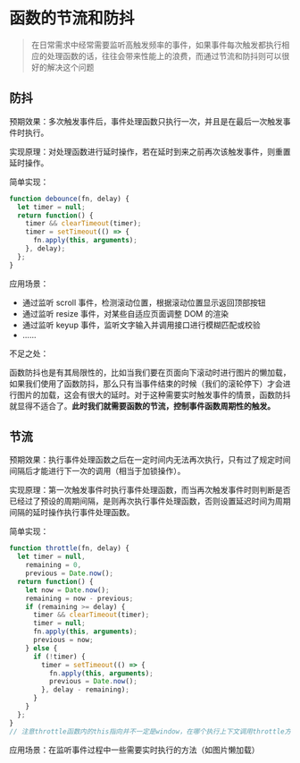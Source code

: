 # 函数的节流和防抖

> 在日常需求中经常需要监听高触发频率的事件，如果事件每次触发都执行相应的处理函数的话，往往会带来性能上的浪费，而通过节流和防抖则可以很好的解决这个问题

## 防抖

预期效果：多次触发事件后，事件处理函数只执行一次，并且是在最后一次触发事件时执行。

实现原理：对处理函数进行延时操作，若在延时到来之前再次该触发事件，则重置延时操作。

简单实现：

```javascript
function debounce(fn, delay) {
  let timer = null;
  return function() {
    timer && clearTimeout(timer);
    timer = setTimeout(() => {
      fn.apply(this, arguments);
    }, delay);
  };
}
```

应用场景：

- 通过监听 scroll 事件，检测滚动位置，根据滚动位置显示返回顶部按钮
- 通过监听 resize 事件，对某些自适应页面调整 DOM 的渲染
- 通过监听 keyup 事件，监听文字输入并调用接口进行模糊匹配或校验
- ......

不足之处：

函数防抖也是有其局限性的，比如当我们要在页面向下滚动时进行图片的懒加载，如果我们使用了函数防抖，那么只有当事件结束的时候（我们的滚轮停下）才会进行图片的加载，这会有很大的延时。对于这种需要实时触发事件的情景，函数防抖就显得不适合了。**此时我们就需要函数的节流，控制事件函数周期性的触发。**

## 节流

预期效果：执行事件处理函数之后在一定时间内无法再次执行，只有过了规定时间间隔后才能进行下一次的调用（相当于加锁操作）。

实现原理：第一次触发事件时执行事件处理函数，而当再次触发事件时则判断是否已经过了预设的周期间隔，是则再次执行事件处理函数，否则设置延迟时间为周期间隔的延时操作执行事件处理函数。

简单实现：

```javascript
function throttle(fn, delay) {
  let timer = null,
    remaining = 0,
    previous = Date.now();
  return function() {
    let now = Date.now();
    remaining = now - previous;
    if (remaining >= delay) {
      timer && clearTimeout(timer);
      timer = null;
      fn.apply(this, arguments);
      previous = now;
    } else {
      if (!timer) {
        timer = setTimeout(() => {
          fn.apply(this, arguments);
          previous = Date.now();
        }, delay - remaining);
      }
    }
  };
}
// 注意throttle函数内的this指向并不一定是window，在哪个执行上下文调用throttle方法，this就指向谁，如果需要让他指向window，可以定义变量context = this，然后将context作为第一个参数传入fn.apply
```

应用场景：在监听事件过程中一些需要实时执行的方法（如图片懒加载）

